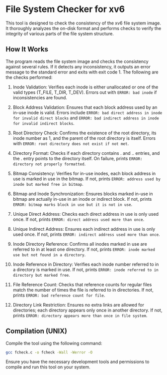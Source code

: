 # File System Checker for xv6

This tool is designed to check the consistency of the xv6 file system image. It thoroughly analyzes the on-disk format and performs checks to verify the integrity of various parts of the file system structure.

## How It Works

The program reads the file system image and checks the consistency against several rules. If it detects any inconsistency, it outputs an error message to the standard error and exits with exit code 1. The following are the checks performed:

1. Inode Validation: Verifies each inode is either unallocated or one of the valid types (T_FILE, T_DIR, T_DEV). Errors out with `ERROR: bad inode` if inconsistencies are found.

2. Block Address Validation: Ensures that each block address used by an in-use inode is valid. Errors include `ERROR: bad direct address in inode for invalid direct blocks` and `ERROR: bad indirect address in inode for invalid indirect blocks`.

3. Root Directory Check: Confirms the existence of the root directory, its inode number as 1, and the parent of the root directory is itself. Errors with `ERROR: root directory does not exist if not met`.

4. Directory Format: Checks if each directory contains . and .. entries, and the . entry points to the directory itself. On failure, prints `ERROR: directory not properly formatted`.

5. Bitmap Consistency: Verifies for in-use inodes, each block address in use is marked in use in the bitmap. If not, prints `ERROR: address used by inode but marked free in bitmap`.

6. Bitmap and Inode Synchronization: Ensures blocks marked in-use in bitmap are actually in-use in an inode or indirect block. If not, prints `ERROR: bitmap marks block in use but it is not in use`.

7. Unique Direct Address: Checks each direct address in use is only used once. If not, prints `ERROR: direct address used more than once`.

8. Unique Indirect Address: Ensures each indirect address in use is only used once. If not, prints `ERROR: indirect address used more than once`.

9. Inode Directory Reference: Confirms all inodes marked in use are referred to in at least one directory. If not, prints `ERROR: inode marked use but not found in a directory`.

10. Inode Reference in Directory: Verifies each inode number referred to in a directory is marked in use. If not, prints `ERROR: inode referred to in directory but marked free`.

11. File Reference Count: Checks that reference counts for regular files match the number of times the file is referred to in directories. If not, prints `ERROR: bad reference count for file`.

12. Directory Link Restriction: Ensures no extra links are allowed for directories; each directory appears only once in another directory. If not, prints `ERROR: directory appears more than once in file system`.

## Compilation (UNIX)

Compile the tool using the following command:

```bash
gcc fcheck.c -o fcheck -Wall -Werror -O
```

Ensure you have the necessary development tools and permissions to compile and run this tool on your system.

